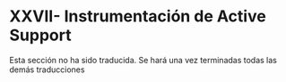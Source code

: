 # XXVII- Instrumentación de Active Support

Esta sección no ha sido traducida. Se hará una vez terminadas todas las demás traducciones



